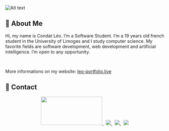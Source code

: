 ![Alt text](https://cdn.discordapp.com/attachments/763090246912704512/1183711264782942238/image.png?ex=65895405&is=6576df05&hm=bd04da7498ee30ffd9052634cb40e9b010ab25f79655d49148395cfc6e18bf50&)

## 👀 About Me
Hi, my name is Condat Léo. I’m a Software Student.
I’m a 19 years old french student in the University of Limoges and I study computer science. My favorite fields are software development, web development and artificial intelligence. l’m open to any opportunity.

<br>

More informations on my website: [leo-portfolio.live](http://leo-portfolio.live)

## 📲 Contact
<p align="center">
	<a href="https://www.linkedin.com/in/l%C3%A9o-condat-390b982a1/">  
		<img src="https://upload.wikimedia.org/wikipedia/commons/8/80/LinkedIn_Logo_2013.svg" WIDTH=194 HEIGHT=90>
	</a>
 	<span>&nbsp;</span>
  	<a href="https://twitter.com/lcorpluze">
		<img src="https://iwb.jp/wp-content/uploads/2023/08/x-twitter-svg-logo-icon-code.png">
	</a>
 	<span>&nbsp;</span>
	<a href="mailto:leo.condat@etu.unilim.fr">
		<img src="https://www.svgrepo.com/show/10726/email.svg">
	</a>
 	<span>&nbsp;</span>
	<a href="leo-portfolio.live">
		<img src="https://www.svgrepo.com/show/229032/internet.svg">
	</a>


<!--
**leocdt/leocdt** is a ✨ _special_ ✨ repository because its `README.md` (this file) appears on your GitHub profile.

Here are some ideas to get you started:

- 🔭 I’m currently working on ...
- 🌱 I’m currently learning ...
- 👯 I’m looking to collaborate on ...
- 🤔 I’m looking for help with ...
- 💬 Ask me about ...
- 📫 How to reach me: ...
- 😄 Pronouns: ...
- ⚡ Fun fact: ...
-->
